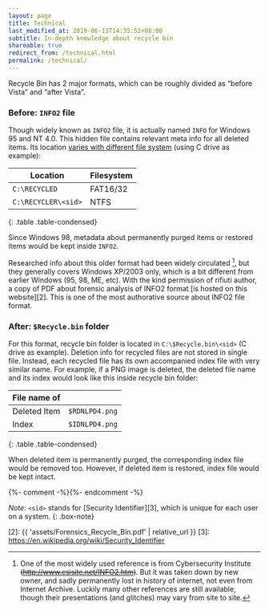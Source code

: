 ```yaml
---
layout: page
title: Technical
last_modified_at: 2019-06-13T14:35:52+08:00
subtitle: In-depth knowledge about recycle bin
shareable: true
redirect_from: /technical.html
permalink: /technical/
---
```


Recycle Bin has 2 major formats, which can be roughly divided as
&ldquo;before Vista&rdquo; and &ldquo;after Vista&rdquo;.

<div class="row">

<div class="col-lg-6 col-md-6 col-sm-6" markdown="1">

### Before: `INFO2` file

Though widely known as `INFO2` file, it is actually named `INFO`
for Windows 95 and NT 4.0. This hidden file contains relevant
meta info for all deleted items. Its location [varies with
different file system][1] (using C drive as example):

| Location | Filesystem |
| --- | --- |
| `C:\RECYCLED` | FAT16/32 |
| `C:\RECYCLER\<sid>` | NTFS |
{: .table .table-condensed}

Since Windows 98, metadata about permanently purged items or
restored items would be kept inside `INFO2`.

Researched info about this older format had been widely circulated [^1],
but they generally covers Windows XP/2003 only, which is
a bit different from earlier Windows (95, 98, ME, etc). With the
kind permission of rifiuti author, a copy of PDF about forensic
analysis of INFO2 format [is hosted on this website][2]. This is
one of the most authorative source about INFO2 file format.

</div>

<div class="col-lg-6 col-md-6 col-sm-6" markdown="1">

### After: `$Recycle.bin` folder

For this format, recycle bin folder is located in
`C:\$Recycle.bin\<sid>` (C drive as example).
Deletion info for recycled files are
not stored in single file.  Instead, each recycled file has its own
accompanied index file with very similar name. For example, if a
PNG image is deleted, the deleted file name and its index would
look like this inside recycle bin folder:

| File name of | &nbsp; |
| --- | --- |
| Deleted Item | `$RDNLPD4.png` |
| Index | `$IDNLPD4.png` |
{: .table .table-condensed}

When deleted item is permanently purged, the corresponding index
file would be removed too. However, if deleted item is restored,
index file would be kept intact.

</div>

</div>{%- comment -%}<!--end side by side table-->{%- endcomment -%}

_Note_: `<sid>` stands for [Security Identifier][3], which is unique
for each user on a system.
{: .box-note}

[^1]: One of the most widely used reference is from Cybersecurity Institute
      <del>(http://www.csisite.net/INFO2.htm)</del>.
      But it was taken down by new owner, and sadly permanently lost in
      history of internet, not even from Internet Archive. Luckily many
      other references are still available, though their presentations
      (and glitches) may vary from site to site.

[1]: https://blogs.msdn.microsoft.com/b/oldnewthing/archive/2006/01/31/520225.aspx
[2]: {{ 'assets/Forensics_Recycle_Bin.pdf' | relative_url }}
[3]: https://en.wikipedia.org/wiki/Security_Identifier
